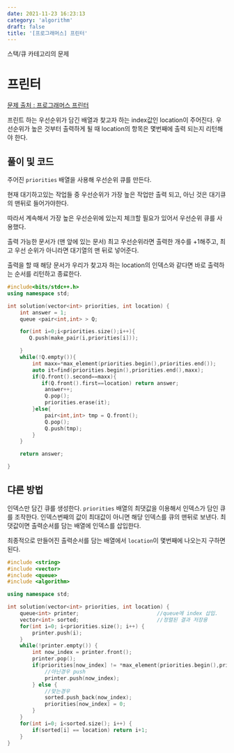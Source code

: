 ```yaml
---
date: 2021-11-23 16:23:13
category: 'algorithm'
draft: false
title: '[프로그래머스] 프린터'
---
```


스택/큐 카테고리의 문제

# 프린터

[문제 출처 : 프로그래머스 프린터 ](https://programmers.co.kr/learn/courses/30/lessons/42587)

프린트 하는 우선순위가 담긴 배열과 찾고자 하는 index값인 location이 주어진다. 우선순위가 높은 것부터 출력하게 될 때 location의 항목은 몇번째에 출력 되는지 리턴해야 한다.

## 풀이 및 코드

주어진 `priorities` 배열을 사용해 우선순위 큐를 만든다.

현재 대기하고있는 작업들 중 우선순위가 가장 높은 작업만 출력 되고, 아닌 것은 대기큐의 맨뒤로 들어가야한다.

따라서 계속해서 가장 높은 우선순위에 있는지 체크할 필요가 있어서 우선순위 큐를 사용했다.

출력 가능한 문서가 (맨 앞에 있는 문서) 최고 우선순위라면 출력한 개수를 +1해주고, 최고 우선 순위가 아니라면 대기열의 맨 뒤로 넣어준다.

출력을 할 때 해당 문서가 우리가 찾고자 하는 location의 인덱스와 같다면 바로 출력하는 순서를 리턴하고 종료한다.

```cpp
#include<bits/stdc++.h>
using namespace std;

int solution(vector<int> priorities, int location) {
    int answer = 1;
    queue <pair<int,int> > Q;

    for(int i=0;i<priorities.size();i++){
       Q.push(make_pair(i,priorities[i]));

    }
    while(!Q.empty()){
        int maxx=*max_element(priorities.begin(),priorities.end());
        auto it=find(priorities.begin(),priorities.end(),maxx);
        if(Q.front().second==maxx){
           if(Q.front().first==location) return answer;
            answer++;
            Q.pop();
            priorities.erase(it);
        }else{
            pair<int,int> tmp = Q.front();
            Q.pop();
            Q.push(tmp);
        }
    }

    return answer;

}
```

## 댜른 방법

인덱스만 담긴 큐를 생성한다. `priorities` 배열의 최댓값을 이용해서 인덱스가 담인 큐를 조작한다. 인덱스번째의 값이 최대값이 아니면 해당 인덱스를 큐의 맨뒤로 보낸다. 최댓값이면 출력순서를 담는 배열에 인덱스를 삽입한다.

최종적으로 만들어진 출력순서를 담는 배열에서 `location`이 몇번째에 나오는지 구하면 된다.

```cpp
#include <string>
#include <vector>
#include <queue>
#include <algorithm>

using namespace std;

int solution(vector<int> priorities, int location) {
    queue<int> printer;                         //queue에 index 삽입.
    vector<int> sorted;                         //정렬된 결과 저장용
    for(int i=0; i<priorities.size(); i++) {
        printer.push(i);
    }
    while(!printer.empty()) {
        int now_index = printer.front();
        printer.pop();
        if(priorities[now_index] != *max_element(priorities.begin(),priorities.end())) {
            //아닌경우 push
            printer.push(now_index);
        } else {
            //맞는경우
            sorted.push_back(now_index);
            priorities[now_index] = 0;
        }
    }
    for(int i=0; i<sorted.size(); i++) {
        if(sorted[i] == location) return i+1;
    }
}
```
